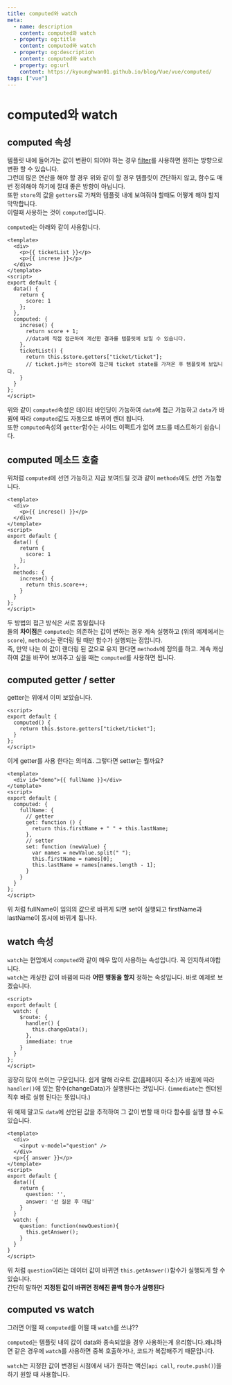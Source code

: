 ```yaml
---
title: computed와 watch
meta:
  - name: description
    content: computed와 watch
  - property: og:title
    content: computed와 watch
  - property: og:description
    content: computed와 watch
  - property: og:url
    content: https://kyounghwan01.github.io/blog/Vue/vue/computed/
tags: ["vue"]
---
```


# computed와 watch

## computed 속성

템플릿 내에 들어가는 값이 변환이 되어야 하는 경우 [filter](https://kyounghwan01.github.io/blog/Vue/vue/filter/)를 사용하면 원하는 방향으로 변환 할 수 있습니다.<br>
그런데 많은 연산을 해야 할 경우 위와 같이 할 경우 템플릿이 간단하지 않고, 함수도 매번 정의해야 하기에 절대 좋은 방향이 아닙니다.<br>
또한 `store`의 값을 `getters`로 가져와 템플릿 내에 보여줘야 할때도 어떻게 해야 할지 막막합니다.<br>
이럴때 사용하는 것이 `computed`입니다.

`computed`는 아래와 같이 사용합니다.

```vue
<template>
  <div>
    <p>{{ ticketList }}</p>
    <p>{{ increse }}</p>
  </div>
</template>
<script>
export default {
  data() {
    return {
      score: 1
    };
  },
  computed: {
    increse() {
      return score + 1;
      //data에 직접 접근하여 계산한 결과를 템플릿에 보일 수 있습니다.
    },
    ticketList() {
      return this.$store.getters["ticket/ticket"];
      // ticket.js라는 store에 접근해 ticket state를 가져온 후 템플릿에 보입니다.
    }
  }
};
</script>
```

위와 같이 `computed`속성은 데이터 바인딩이 가능하여 `data`에 접근 가능하고 `data`가 바뀜에 따라 `computed`값도 자동으로 바뀌어 렌더 됩니다.<br>
또한 `computed`속성의 `getter`함수는 사이드 이팩트가 없어 코드를 테스트하기 쉽습니다.

## computed 메소드 호출

위처럼 `computed`에 선언 가능하고 지금 보여드릴 것과 같이 `methods`에도 선언 가능합니다.

```vue
<template>
  <div>
    <p>{{ increse() }}</p>
  </div>
</template>
<script>
export default {
  data() {
    return {
      score: 1
    };
  },
  methods: {
    increse() {
      return this.score++;
    }
  }
};
</script>
```

두 방법의 접근 방식은 서로 동일힙니다 <br>
둘의 **차이점**은 `computed`는 의존하는 값이 변하는 경우 계속 실행하고 (위의 예제에서는 `score`), `methods`는 랜더링 될 때만 함수가 실행되는 점입니다.<br>
즉, 만약 나는 이 값이 랜더링 된 값으로 유지 한다면 `methods`에 정의를 하고. 계속 캐싱하여 값을 바꾸어 보여주고 싶을 때는 `computed`를 사용하면 됩니다.

## computed getter / setter

getter는 위에서 이미 보았습니다.

```vue
<script>
export default {
  computed() {
    return this.$store.getters["ticket/ticket"];
  }
};
</script>
```

이게 getter를 사용 한다는 의미죠. 그렇다면 setter는 뭘까요?

```vue
<template>
  <div id="demo">{{ fullName }}</div>
</template>
<script>
export default {
  computed: {
    fullName: {
      // getter
      get: function () {
        return this.firstName + " " + this.lastName;
      },
      // setter
      set: function (newValue) {
        var names = newValue.split(" ");
        this.firstName = names[0];
        this.lastName = names[names.length - 1];
      }
    }
  }
};
</script>
```

위 처럼 fullName이 임의의 값으로 바뀌게 되면 set이 실행되고 firstName과 lastName이 동시에 바뀌게 됩니다.

## watch 속성

`watch`는 현업에서 `computed`와 같이 매우 많이 사용하는 속성입니다. 꼭 인지하셔야합니다.<br>
`watch`는 캐싱한 값이 바뀜에 따라 **어떤 행동을 할지** 정하는 속성입니다. 바로 예제로 보겠습니다.

```vue
<script>
export default {
  watch: {
    $route: {
      handler() {
        this.changeData();
      },
      immediate: true
    }
  }
};
</script>
```

굉장히 많이 쓰이는 구문입니다. 쉽게 말해 라우트 값(홈페이지 주소)가 바뀜에 따라 `handler()`에 있는 함수(changeData)가 실행된다는 것입니다. (`immediate`는 렌더된 직후 바로 실행 된다는 뜻입니다.)

위 예제 말고도 `data`에 선언된 값을 추적하여 그 값이 변할 때 마다 함수를 실행 할 수도 있습니다.

```vue
<template>
  <div>
    <input v-model="question" />
  </div>
  <p>{{ answer }}</p>
</template>
<script>
export default {
  data(){
    return {
      question: '',
      answer: '선 질문 후 대답'
    }
  }
  watch: {
    question: function(newQuestion){
      this.getAnswer();
    }
  }
}
</script>
```

위 처럼 `question`이라는 데이터 값이 바뀌면 `this.getAnswer()`함수가 실행되게 할 수 있습니다. <br>
간단히 말하면 **지정된 값이 바뀌면 정해진 콜백 함수가 실행된다**

## computed vs watch

그러면 어떨 때 `computed`를 어떨 때 `watch`를 쓰냐??

`computed`는 템플릿 내의 값이 data와 종속되었을 경우 사용하는게 유리합니다.왜냐하면 같은 경우에 `watch`를 사용하면 중복 호출하거나, 코드가 복잡해주기 때문입니다.

`watch`는 지정한 값이 변경된 시점에서 내가 원하는 액션(`api call`, `route.push()`)을 하기 원할 때 사용합니다.

<Disqus />
